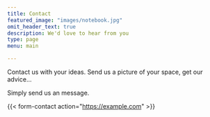 ```yaml
---
title: Contact
featured_image: "images/notebook.jpg"
omit_header_text: true
description: We'd love to hear from you
type: page
menu: main

---
```



Contact us with your ideas. Send us a picture of your space, get our advice...  
  
Simply send us an message.

{{< form-contact action="https://example.com"  >}}
